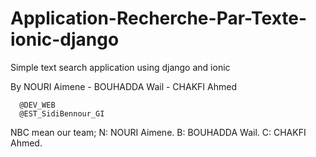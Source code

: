 # Application-Recherche-Par-Texte-ionic-django
Simple text search application using django and ionic

By NOURI Aimene - BOUHADDA Wail - CHAKFI Ahmed

      @DEV_WEB
      @EST_SidiBennour_GI

NBC mean our team;
N: NOURI Aimene.
B: BOUHADDA Wail.
C: CHAKFI Ahmed.
